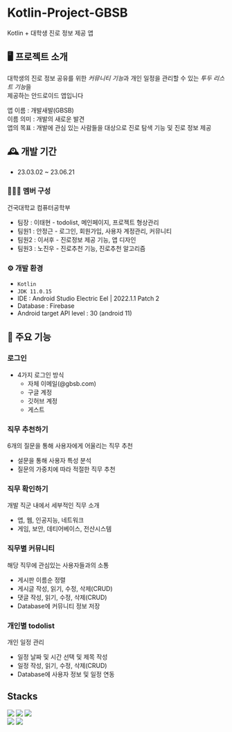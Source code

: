 # Kotlin-Project-GBSB
Kotlin + 대학생 진로 정보 제공 앱
## 🖥️ 프로젝트 소개
대학생의 진로 정보 공유를 위한 *커뮤니티 기능*과 개인 일정을 관리할 수 있는 *투두 리스트 기능*을  
제공하는 안드로이드 앱입니다

앱 이름 : 개발새발(GBSB)  
이름 의미 : 개발의 새로운 발견  
앱의 목표 : 개발에 관심 있는 사람들을 대상으로 진로 탐색 기능 및 진로 정보 제공
## 🕰️ 개발 기간
- 23.03.02 ~ 23.06.21

### 🧑‍🤝‍🧑 멤버 구성
건국대학교 컴퓨터공학부
- 팀장 : 이태현 - todolist, 메인페이지, 프로젝트 형상관리
- 팀원1 : 안정근 - 로그인, 회원가입, 사용자 계정관리, 커뮤니티
- 팀원2 : 이서후 - 진로정보 제공 기능, 앱 디자인
- 팀원3 : 노진우 - 진로추천 기능, 진로추천 알고리즘

### ⚙️ 개발 환경
- `Kotlin`
- `JDK 11.0.15`
- IDE : Android Studio Electric Eel | 2022.1.1 Patch 2
- Database : Firebase
- Android target API level : 30 (android 11)

## 📌 주요 기능

### 로그인
- 4가지 로그인 방식
  - 자체 이메일(@gbsb.com)
  - 구글 계정
  - 깃허브 계정
  - 게스트
 
### 직무 추천하기
6개의 질문을 통해 사용자에게 어울리는 직무 추천  
- 설문을 통해 사용자 특성 분석
- 질문의 가중치에 따라 적절한 직무 추천


### 직무 확인하기
개발 직군 내에서 세부적인 직무 소개  
- 앱, 웹, 인공지능, 네트워크
- 게임, 보안, 데티어베이스, 전산시스템


### 직무별 커뮤니티
해당 직무에 관심있는 사용자들과의 소통  
- 게시판 이름순 정렬
- 게시글 작성, 읽기, 수정, 삭제(CRUD)
- 댓글 작성, 읽기, 수정, 삭제(CRUD)
- Database에 커뮤니티 정보 저장

### 개인별 todolist
개인 일정 관리  
- 일정 날짜 및 시간 선택 및 제목 작성
- 일정 작성, 읽기, 수정, 삭제(CRUD)
- Database에 사용자 정보 및 일정 연동

## Stacks
<img src="https://img.shields.io/badge/Kotlin-7F52FF?style=for-the-badge&logo=Kotlin&logoColor=white"> <img src="https://img.shields.io/badge/Firebase-FFCA28?style=for-the-badge&logo=Firebase&logoColor=white"> <img src="https://img.shields.io/badge/Android-3DDC84?style=for-the-badge&logo=Android&logoColor=white">  
<img src="https://img.shields.io/badge/git-F05032?style=for-the-badge&logo=git&logoColor=white">
<img src="https://img.shields.io/badge/github-181717?style=for-the-badge&logo=github&logoColor=white">





